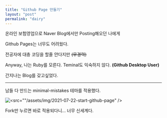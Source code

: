 ```yaml
---
title: "Github Page 만들기"
layout: "post"
permalink: "dairy"
---
```


온라인 보험영업으로 Naver Blog에서만 Posting해오던 나에게

Github Pages는 너무도 어려웠다.

전공자에 대충 코딩을 할줄 안다지만 ~~(무경력)~~

Anyway, 나는 Ruby를 모른다. Teminal도 익숙하지 않다. **(Github Desktop User)**

간지나는 Blog를 갖고싶었다.

---



남들 다 만드는 minimal-mistakes 테마를 적용했다.

![<src=""/assets/img/2021-07-22-start-github-page" />](C:\Users\Jun\AppData\Roaming\Typora\typora-user-images\image-20210722133244402.png)

Fork만 누르면 바로 적용되다니... 너무 신세계다.



